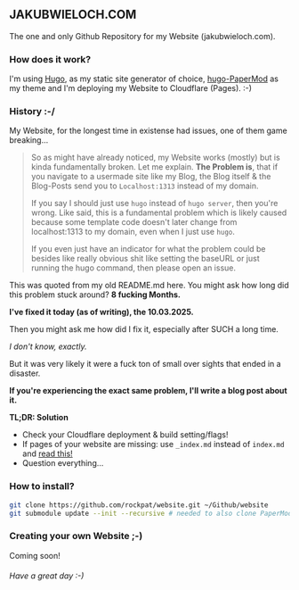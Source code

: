 ## JAKUBWIELOCH.COM

The one and only Github Repository for my Website (jakubwieloch.com).


### How does it work?

I'm using [Hugo](https://github.com/gohugoio/hugo), as my static site generator of choice, [hugo-PaperMod](https://github.com/adityatelange/hugo-PaperMod) as my theme and I'm deploying my Website to Cloudflare (Pages). :-)

### History :-/

My Website, for the longest time in existense had issues, one of them game breaking...

> So as might have already noticed, my Website works (mostly) but is kinda fundamentally broken. Let me explain.
**The Problem is**, that if you navigate to a usermade site like my Blog, the Blog itself & the Blog-Posts send you to `Localhost:1313` instead of my domain.
>
> If you say I should just use `hugo` instead of `hugo server`, then you're wrong. Like said, this is a fundamental problem which is likely caused because some template code doesn't later change from localhost:1313 to my domain, even when I just use `hugo`.
>
> If you even just have an indicator for what the problem could be besides like really obvious shit like setting the baseURL or just running the hugo command, then please open an issue. 

This was quoted from my old README.md here. You might ask how long did this problem stuck around? 
**8 fucking Months.**

**I've fixed it today (as of writing), the 10.03.2025.**

Then you might ask me how did I fix it, especially after SUCH a long time.

*I don't know, exactly.*

But it was very likely it were a fuck ton of small over sights that ended in a disaster.

**If you're experiencing the exact same problem, I'll write a blog post about it.**

**TL;DR: Solution**
- Check your Cloudflare deployment & build setting/flags!
- If pages of your website are missing: use `_index.md` instead of `index.md` and [read this!](https://gohugo.io/content-management/page-bundles/)
- Question everything... 

### How to install?

```sh
git clone https://github.com/rockpat/website.git ~/Github/website
git submodule update --init --recursive # needed to also clone PaperMod
```

### Creating your own Website ;-)

Coming soon!



###### *Have a great day :-)*

